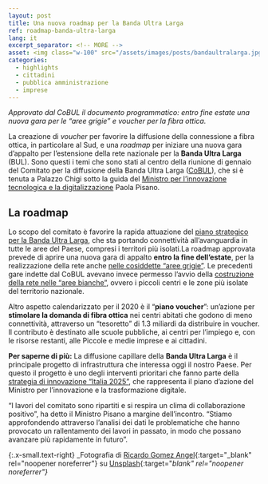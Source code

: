 ```yaml
---
layout: post
title: Una nuova roadmap per la Banda Ultra Larga
ref: roadmap-banda-ultra-larga
lang: it
excerpt_separator: <!-- MORE -->
asset: <img class="w-100" src="/assets/images/posts/bandaultralarga.jpg" alt="Una roadmap per la banda ultra larga"/>
categories:
  - highlights
  - cittadini
  - pubblica amministrazione
  - imprese
---
```


_Approvato dal CoBUL il documento programmatico: entro fine estate una nuova gara per le “aree grigie” e voucher per la fibra ottica._

<!-- MORE -->

La creazione di _voucher_ per favorire la diffusione della connessione a fibra ottica, in particolare al Sud, e una _roadmap_ per iniziare una nuova gara d’appalto per l’estensione della rete nazionale per la **Banda Ultra Larga** (BUL). Sono questi i temi che sono stati al centro della riunione di gennaio del Comitato per la diffusione della Banda Ultra Larga ([CoBUL](http://bandaultralarga.italia.it/piano-bul/governance/)), che si è tenuta a Palazzo Chigi sotto la guida del [Ministro per l’innovazione tecnologica e la digitalizzazione](https://innovazione.gov.it/) Paola Pisano.

## La roadmap

Lo scopo del comitato è favorire la rapida attuazione del [piano strategico per la Banda Ultra Larga](http://bandaultralarga.italia.it/), che sta portando connettività all’avanguardia in tutte le aree del Paese, compresi i territori più isolati.La roadmap approvata prevede di aprire una nuova gara di appalto **entro la fine dell’estate**, per la realizzazione della rete anche [nelle cosiddette “aree grigie”](http://www.infratelitalia.it/wp-content/uploads/2018/04/banda-ultralarga-aree-grigie-aprile-2018.pdf). Le precedenti gare indette dal CoBUL avevano invece permesso l’avvio della [costruzione della rete nelle “aree bianche”](http://bandaultralarga.italia.it/piano-bul/strategia/), ovvero i piccoli centri e le zone più isolate del territorio nazionale. 

Altro aspetto calendarizzato per il 2020 è il “**piano voucher**”: un’azione per **stimolare la domanda di fibra ottica** nei centri abitati che godono di meno connettività, attraverso un “tesoretto” di 1.3 miliardi da distribuire in voucher. Il contributo è destinato alle scuole pubbliche, ai centri per l’impiego e, con le risorse restanti, alle Piccole e medie imprese e ai cittadini. 

**Per saperne di più:**
La diffusione capillare della **Banda Ultra Larga** è il principale progetto di infrastruttura che interessa oggi il nostro Paese. Per questo il progetto è uno degli interventi prioritari che fanno parte della [strategia di innovazione “Italia 2025”](https://docs.italia.it/italia/mid/piano-nazionale-innovazione-2025-docs/it/stabile/index.html), che rappresenta il piano d’azione del Ministro per l’innovazione e la trasformazione digitale. 
 
“I lavori del comitato sono ripartiti e si respira un clima di collaborazione positivo”, ha detto il Ministro Pisano a margine dell’incontro. “Stiamo approfondendo attraverso l’analisi dei dati le problematiche che hanno provocato un rallentamento dei lavori in passato, in modo che possano avanzare più rapidamente in futuro”.


{:.x-small.text-right}
_Fotografia di [Ricardo Gomez Angel](https://unsplash.com/@ripato?utm_source=unsplash&utm_medium=referral&utm_content=creditCopyText){:target="_blank" rel="noopener noreferrer"} su [Unsplash](https://unsplash.com/s/photos/fiber?utm_source=unsplash&utm_medium=referral&utm_content=creditCopyText){:target="_blank" rel="noopener noreferrer"}_

